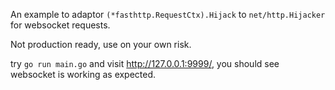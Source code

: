 An example to adaptor `(*fasthttp.RequestCtx).Hijack` to `net/http.Hijacker` for websocket requests.

Not production ready, use on your own risk.


try `go run main.go` and visit <http://127.0.0.1:9999/>,
you should see websocket is working as expected.
